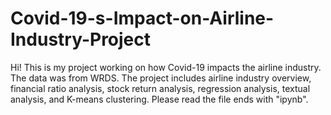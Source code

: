 # Covid-19-s-Impact-on-Airline-Industry-Project
Hi! This is my project working on how Covid-19 impacts the airline industry. The data was from WRDS. The project includes airline industry overview, financial ratio analysis, stock return analysis, regression analysis, textual analysis, and K-means clustering. Please read the file ends with "ipynb". 
